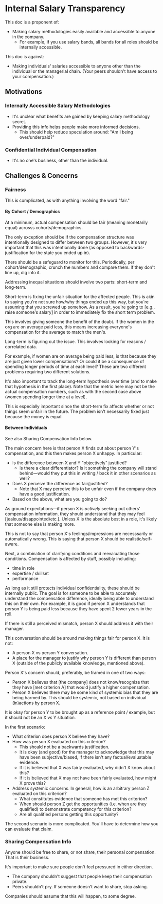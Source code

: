 # Internal Salary Transparency

This doc is a proponent of:

- Making salary methodologies easily available and accessible to anyone in the company.
  - For example, if you use salary bands, all bands for all roles should be internally accessible.

This doc is against:

- Making individuals' salaries accessible to anyone other than the individual or the managerial chain. (Your peers shouldn't have access to your compensation.)

## Motivations

### Internally Accessible Salary Methodologies

- It's unclear what benefits are gained by keeping salary methodology secret.
- Providing this info helps people make more informed decisions.
  - This should help reduce speculation around: "Am I being over/underpaid?"

### Confidential Individual Compensation

- It's no one's business, other than the individual.

## Challenges & Concerns

### Fairness

This is complicated, as with anything involving the word "fair."

#### By Cohort / Demographics

At a minimum, actual compensation should be fair (meaning monetarily equal) acrosss cohorts/demographics.

The only exception should be if the compensation structure was intentionally designed to differ between two groups.
However, it's very important that this was intentionally done (as opposed to backwards-justification for the state you ended up in).

There should be a safeguard to monitor for this. 
Periodically, per cohort/demographic, crunch the numbers and compare them.
If they don't line up, dig into it.

Addressing inequal situations should involve two parts: short-term and long-term.

Short-term is fixing the unfair situation for the affected people.
This is akin to saying you're not sure how/why things ended up this way, but you're assuming that you screwed up somehow.
As a result, you're going to [e.g., raise someone's salary] in order to immediately fix the short term problem.

This involves giving someone the benefit of the doubt.
If the women in the org are on average paid less, this means increasing everyone's compensation for the average to match the men's.

Long-term is figuring out the issue.
This involves looking for reasons / correlated data.

For example, if women are on average being paid less, is that because they are just given lower compensations?
Or could it be a consequence of spending longer periods of time at each level?
These are two different problems requiring two different solutions.

It's also important to track the long-term hypothesis over time (and to make that hypothesis in the first place).
Note that the metric here may not be the actual compensation numbers, such as with the second case above (women spending longer time at a level).

This is especially important since the short-term fix affects whether or not things seem unfair in the future.
The problem isn't necessarily fixed just because the money is equal.

#### Between Individuals

See also Sharing Compensation Info below.

The main concern here is that person X finds out about person Y's compensation, and this then makes person X unhappy.
In particular:

- Is the difference between X and Y "objectively" justified?
  - Is there a clear differentiator? Is it something the company will stand behind—would they put this in writing / back it in other scenarios as well?
- Does X perceive the difference as fair/justified?
  - Note that X may perceive this to be unfair even if the company does have a good justification.
- Based on the above, what are you going to do?

As ground expectations—if person X is _actively_ seeking out others' compensation information, they should understand that they may feel [jealous/disappointed/etc.].
Unless X is the absolute best in a role, it's likely that someone else is making more.

This is not to say that person X's feelings/impressions are necesssarily or automatically wrong.
This is saying that person X should be realistic/self-aware.

Next, a combination of clarifying conditions and reevaluating those conditions.
Compensation is affected by stuff, possibly including:

- time in role
- expertise / skillset
- performance

As long as it still protects individual confidentiality, these should be internally public.
The goal is for someone to be able to accurately understand the compensation difference, ideally being able to understand this on their own.
For example, it is good if person X understands that person Y is being paid less because they have spent 2 fewer years in the roll.

If there is still a perceived mismatch, person X should address it with their manager.

This conversation should be around making things fair for person X.
It is not:

- A person X vs person Y conversation.
- A place for the manager to justify why person Y is different than person X (outside of the publicly available knowledge, mentioned above).

Person X's concern should, preferably, be framed in one of two ways:

- Person X believes that [the company] does not know/recognize that they have [met criterion A] that would justify a higher compensation.
- Person X believes there may be some kind of systemic bias that they are being harmed by. This should be systemic, not based on individual (in)actions by person X.

It is okay for person Y to be brought up as a reference point / example, but it should not be an X vs Y situation.

In the first scenario:

- What criterion does person X believe they have?
- How was person X evaluated on this criterion?
  - This should not be a backwards justification.
  - It is okay (and good) for the manager to acknowledge that this may have been subjective/biased, if there isn't any factual/evaluatable evidence.
  - If it is believed that X was fairly evaluated, why didn't X know about this?
  - If it is believed that X may not have been fairly evaluated, how might X prove this?
- Address systemic concerns. In general, how is an arbitrary person Z evaluated on this criterion?
  - What constitutes evidence that someone has met this criterion?
  - When should person Z get the opportunities (i.e. when are they qualified) to demonstrate competency for this criterion?
  - Are all qualified persons getting this opportunity?

The second scenario is more complicated.
You'll have to determine how you can evaluate that claim.

### Sharing Compensation Info

Anyone should be free to share, or not share, their personal compensation.
That is their business.

It's important to make sure people don't feel pressured in either direction.

- The company shouldn't suggest that people keep their compensation private.
- Peers shouldn't pry. If someone doesn't want to share, stop asking.

Companies should assume that this will happen, to some degree.

